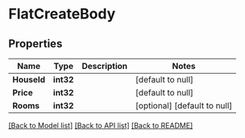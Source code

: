 # FlatCreateBody

## Properties
Name | Type | Description | Notes
------------ | ------------- | ------------- | -------------
**HouseId** | **int32** |  | [default to null]
**Price** | **int32** |  | [default to null]
**Rooms** | **int32** |  | [optional] [default to null]

[[Back to Model list]](../README.md#documentation-for-models) [[Back to API list]](../README.md#documentation-for-api-endpoints) [[Back to README]](../README.md)

